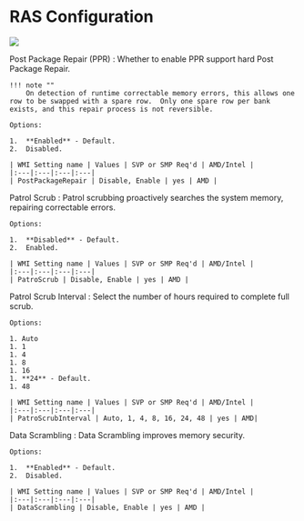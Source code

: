# RAS Configuration #
![](https://cdrt.github.io/mk_docs/ref/bios/settings/thinkstation/img/ts_amd_rasconfiguration.PNG)

Post Package Repair (PPR)
:	Whether to enable PPR support hard Post Package Repair.

	!!! note ""
		On detection of runtime correctable memory errors, this allows one row to be swapped with a spare row.  Only one spare row per bank exists, and this repair process is not reversible.

	Options:

	1.  **Enabled** - Default.
	2.  Disabled.

	| WMI Setting name | Values | SVP or SMP Req'd | AMD/Intel |
	|:---|:---|:---|:---|
	| PostPackageRepair | Disable, Enable | yes | AMD |



Patrol Scrub
:	Patrol scrubbing proactively searches the system memory, repairing correctable errors.

	Options:

	1.  **Disabled** - Default.
	2.  Enabled.

	| WMI Setting name | Values | SVP or SMP Req'd | AMD/Intel |
	|:---|:---|:---|:---|
	| PatroScrub | Disable, Enable | yes | AMD |



Patrol Scrub Interval
:	Select the number of hours required to complete full scrub.

	Options:

	1. Auto
	1. 1
	1. 4
	1. 8
	1. 16
	1. **24** - Default.
	1. 48

	| WMI Setting name | Values | SVP or SMP Req'd | AMD/Intel |
	|:---|:---|:---|:---|
	| PatroScrubInterval | Auto, 1, 4, 8, 16, 24, 48 | yes | AMD|



Data Scrambling
:	Data Scrambling improves memory security.

	Options:

	1.  **Enabled** - Default.
	2.  Disabled.

	| WMI Setting name | Values | SVP or SMP Req'd | AMD/Intel |
	|:---|:---|:---|:---|
	| DataScrambling | Disable, Enable | yes | AMD |


